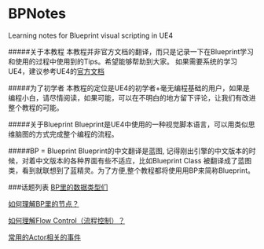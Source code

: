 # BPNotes
Learning notes for Blueprint visual scripting in UE4

#####关于本教程
本教程并非官方文档的翻译，而只是记录一下在Blueprint学习和使用的过程中使用到的Tips。希望能够帮助到大家。
如果需要系统的学习UE4，建议参考UE4的[官方文档](https://docs.unrealengine.com/latest/INT/)

#####为了初学者
本教程的定位是UE4的初学者+毫无编程基础的用户，如果是编程小白，请尽情阅读，如果可能，可以在不明白的地方留下评论，让我们有改进整个教程的可能。

#####关于Blueprint
Blueprint是UE4中使用的一种视觉脚本语言，可以用类似思维脑图的方式完成整个编程的流程。

#####BP = Blueprint
Blueprint的中文翻译是蓝图, 记得刚出引擎的中文版本的时候，对着中文版本的各种界面有些不适应，比如Blueprint Class 被翻译成了蓝图类，看到就联想到了蓝精灵。为了方便,整个教程都将使用用BP来简称Blueprint。


###话题列表
[BP里的数据类型们](datatypes.md)

[如何理解BP里的节点？](nodes.md)

[如何理解Flow Control（流程控制）？](flowcontrol.md)

[常用的Actor相关的事件](actorevents.md)
